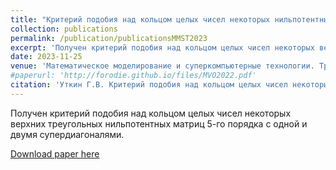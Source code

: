 ```yaml
---
title: "Критерий подобия над кольцом целых чисел некоторых нильпотентных матриц пятого порядка"
collection: publications
permalink: /publication/publicationsMMST2023
excerpt: 'Получен критерий подобия над кольцом целых чисел некоторых верхних треугольных нильпотентных матриц 5-го порядка с одной и двумя супердиагоналями.'
date: 2023-11-25
venue: 'Математическое моделирование и суперкомпьютерные технологии. Труды XXIII Международной конференции (Н. Новгород, 13–16 ноября 2023 г.)'
#paperurl: 'http://forodie.github.io/files/MVO2022.pdf'
citation: 'Уткин Г.В. Критерий подобия над кольцом целых чисел некоторых нильпотентных матриц пятого порядка // Математическое моделирование и суперкомпьютерные технологии. Труды XXIII Международной конференции (Н. Новгород, 13–16 ноября 2023 г.). – Нижний Новгород: Изд-во Нижегородского госуниверситета, 2023. – 179 с. 2023. С. 154-157.'
---
```

Получен критерий подобия над кольцом целых чисел некоторых верхних треугольных нильпотентных матриц 5-го порядка с одной и двумя супердиагоналями.

[Download paper here](http://forodie.github.io/files/MMST2023_Proceedings.pdf)
